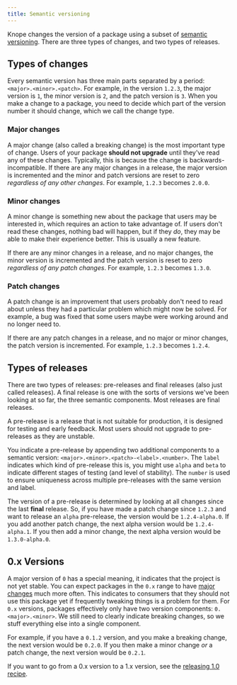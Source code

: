 ```yaml
---
title: Semantic versioning
---
```


Knope changes the version of a package using a subset of [semantic versioning](https://semver.org).
There are three types of changes, and two types of releases.

## Types of changes

Every semantic version has three main parts separated by a period: `<major>.<minor>.<patch>`.
For example, in the version `1.2.3`, the major version is `1`, the minor version is `2`, and the patch version is `3`.
When you make a change to a package, you need to decide which part of the version number it should change, which we call the change type.

### Major changes

A major change (also called a breaking change) is the most important type of change.
Users of your package **should not upgrade** until they've read any of these changes.
Typically, this is because the change is backwards-incompatible.
If there are any major changes in a release,
the major version is incremented and the minor and patch versions are reset to zero _regardless of any other changes_.
For example, `1.2.3` becomes `2.0.0`.

### Minor changes

A minor change is something new about the package that users may be interested in,
which requires an action to take advantage of.
If users don't read these changes, nothing bad will happen,
but if they _do_, they may be able to make their experience better.
This is usually a new feature.

If there are any minor changes in a release, and no major changes,
the minor version is incremented and the patch version is reset to zero _regardless of any patch changes_. For example, `1.2.3` becomes `1.3.0`.

### Patch changes

A patch change is an improvement
that users probably don't need to read about unless they had a particular problem which might now be solved.
For example, a bug was fixed that some users maybe were working around and no longer need to.

If there are any patch changes in a release, and no major or minor changes, the patch version is incremented. For example, `1.2.3` becomes `1.2.4`.

## Types of releases

There are two types of releases: pre-releases and final releases (also just called releases).
A final release is one with the sorts of versions we've been looking at so far, the three semantic components. Most releases are final releases.

A pre-release is a release that is not suitable for production, it is designed for testing and early feedback.
Most users should not upgrade to pre-releases as they are unstable.

You indicate a pre-release by appending two additional components to a semantic version:
`<major>.<minor>.<patch>-<label>.<number>`.
The `label` indicates which kind of pre-release this is,
you might use `alpha` and `beta` to indicate different stages of testing (and level of stability).
The `number` is used to ensure uniqueness across multiple pre-releases with the same version and label.

The version of a pre-release is determined by looking at all changes since the last **final** release.
So, if you have made a patch change since `1.2.3` and want to release an `alpha` pre-release,
the version would be `1.2.4-alpha.0`.
If you add another patch change, the next alpha version would be `1.2.4-alpha.1`.
If you then add a minor change, the next alpha version would be `1.3.0-alpha.0`.

## 0.x Versions

A major version of `0` has a special meaning, it indicates that the project is not yet stable.
You can expect packages in the `0.x` range to have [major changes](#major-changes) much more often.
This indicates to consumers that they should not use this package yet if frequently tweaking things is a problem for them.
For `0.x` versions, packages effectively only have two version components: `0.<major>.<minor>`.
We still need to clearly indicate breaking changes, so we stuff everything else into a single component.

For example, if you have a `0.1.2` version, and you make a breaking change, the next version would be `0.2.0`.
If you then make a minor change _or_ a patch change, the next version would be `0.2.1`.

If you want to go from a 0.x version to a 1.x version, see the [releasing 1.0 recipe](/recipes/releasing-100).
